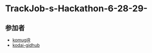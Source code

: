 # TrackJob-s-Hackathon-6-28-29-
## 参加者
- [komugiR](https://github.com/komugiR?tab=repositories)
- [kodai-gidhub](https://github.com/kodai-gidhub?tab=repositories)
